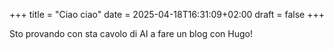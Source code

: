 +++
title = "Ciao ciao"
date = 2025-04-18T16:31:09+02:00
draft = false
+++

Sto provando con sta cavolo di AI a fare un blog con Hugo!